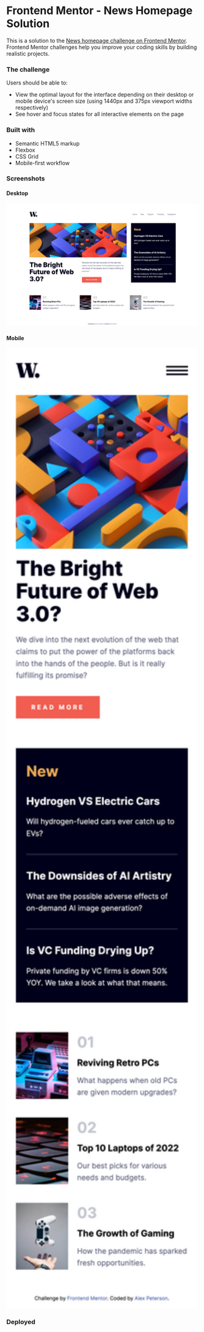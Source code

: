 # Frontend Mentor - News Homepage Solution

This is a solution to the [News homepage challenge on Frontend Mentor](https://www.frontendmentor.io/challenges/news-homepage-H6SWTa1MFl). Frontend Mentor challenges help you improve your coding skills by building realistic projects. 


### The challenge

Users should be able to:

- View the optimal layout for the interface depending on their desktop or mobile device's screen size (using 1440px and 375px viewport widths respectively)
- See hover and focus states for all interactive elements on the page


### Built with
- Semantic HTML5 markup
- Flexbox
- CSS Grid
- Mobile-first workflow


### Screenshots 

#### Desktop
![Desktop](./Screenshots/Desktop.png)

#### Mobile
<img src="./Screenshots/Mobile.png" width="500">



### Deployed

